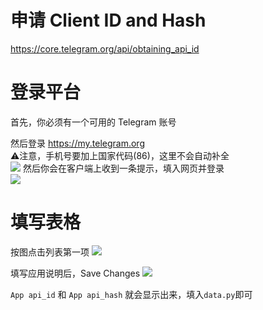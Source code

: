 # 申请 Client ID and Hash

https://core.telegram.org/api/obtaining_api_id

# 登录平台

首先，你必须有一个可用的 Telegram 账号

然后登录 https://my.telegram.org  
⚠️注意，手机号要加上国家代码(86)，这里不会自动补全  
![](https://i.loli.net/2018/03/22/5ab2883ccd761.png)
然后你会在客户端上收到一条提示，填入网页并登录  
![](https://i.loli.net/2018/03/22/5ab2883ccd7b8.png)

# 填写表格

按图点击列表第一项
![](https://i.loli.net/2018/03/22/5ab2883cc8fdc.png)

填写应用说明后，Save Changes
![](https://i.loli.net/2018/03/22/5ab288737567f.png)

`App api_id` 和 `App api_hash` 就会显示出来，填入`data.py`即可
